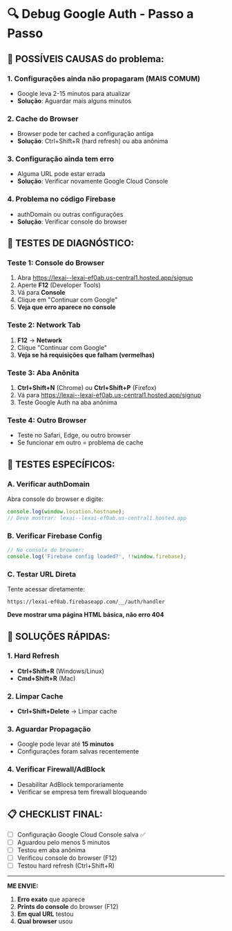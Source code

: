 # 🔍 Debug Google Auth - Passo a Passo

## 🚨 **POSSÍVEIS CAUSAS do problema:**

### 1. **Configurações ainda não propagaram (MAIS COMUM)**
- Google leva 2-15 minutos para atualizar
- **Solução**: Aguardar mais alguns minutos

### 2. **Cache do Browser**
- Browser pode ter cached a configuração antiga
- **Solução**: Ctrl+Shift+R (hard refresh) ou aba anônima

### 3. **Configuração ainda tem erro**
- Alguma URL pode estar errada
- **Solução**: Verificar novamente Google Cloud Console

### 4. **Problema no código Firebase**
- authDomain ou outras configurações
- **Solução**: Verificar console do browser

## 🔧 **TESTES DE DIAGNÓSTICO:**

### **Teste 1: Console do Browser**
1. Abra https://lexai--lexai-ef0ab.us-central1.hosted.app/signup
2. Aperte **F12** (Developer Tools)
3. Vá para **Console**
4. Clique em "Continuar com Google"
5. **Veja que erro aparece no console**

### **Teste 2: Network Tab**
1. **F12** → **Network**
2. Clique "Continuar com Google"
3. **Veja se há requisições que falham (vermelhas)**

### **Teste 3: Aba Anônita**
1. **Ctrl+Shift+N** (Chrome) ou **Ctrl+Shift+P** (Firefox)
2. Vá para https://lexai--lexai-ef0ab.us-central1.hosted.app/signup
3. Teste Google Auth na aba anônima

### **Teste 4: Outro Browser**
- Teste no Safari, Edge, ou outro browser
- Se funcionar em outro = problema de cache

## 📱 **TESTES ESPECÍFICOS:**

### **A. Verificar authDomain**
Abra console do browser e digite:
```javascript
console.log(window.location.hostname);
// Deve mostrar: lexai--lexai-ef0ab.us-central1.hosted.app
```

### **B. Verificar Firebase Config**
```javascript
// No console do browser:
console.log('Firebase config loaded?', !!window.firebase);
```

### **C. Testar URL Direta**
Tente acessar diretamente:
```
https://lexai-ef0ab.firebaseapp.com/__/auth/handler
```
**Deve mostrar uma página HTML básica, não erro 404**

## 🔄 **SOLUÇÕES RÁPIDAS:**

### **1. Hard Refresh**
- **Ctrl+Shift+R** (Windows/Linux)
- **Cmd+Shift+R** (Mac)

### **2. Limpar Cache**
- **Ctrl+Shift+Delete** → Limpar cache

### **3. Aguardar Propagação**
- Google pode levar até **15 minutos**
- Configurações foram salvas recentemente

### **4. Verificar Firewall/AdBlock**
- Desabilitar AdBlock temporariamente
- Verificar se empresa tem firewall bloqueando

## 📋 **CHECKLIST FINAL:**

- [ ] Configuração Google Cloud Console salva ✅
- [ ] Aguardou pelo menos 5 minutos
- [ ] Testou em aba anônima
- [ ] Verificou console do browser (F12)
- [ ] Testou hard refresh (Ctrl+Shift+R)

---

**ME ENVIE:**
1. **Erro exato** que aparece
2. **Prints do console** do browser (F12)
3. **Em qual URL** testou
4. **Qual browser** usou